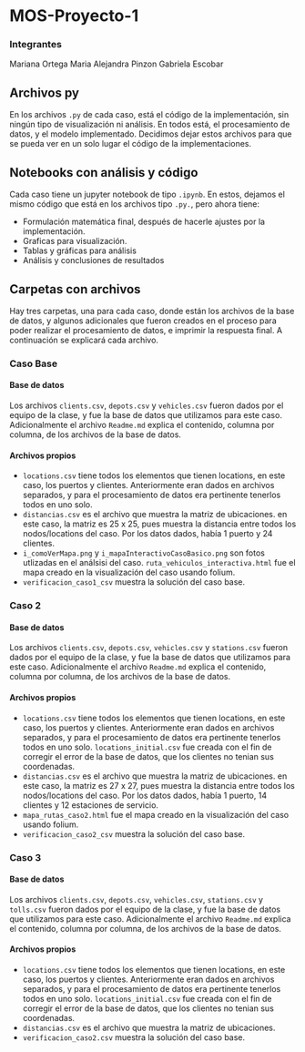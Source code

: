 # MOS-Proyecto-1
### Integrantes
Mariana Ortega
Maria Alejandra Pinzon
Gabriela Escobar

## Archivos py
En los archivos `.py` de cada caso, está el código de la implementación, sin ningún tipo de visualización ni análisis. En todos está, el procesamiento de datos, y el modelo implementado. Decidimos dejar estos archivos para que se pueda ver en un solo lugar el código de la implementaciones.
## Notebooks con análisis y código
Cada caso tiene un jupyter notebook de tipo `.ipynb`. En estos, dejamos el mismo código que está en los archivos tipo `.py.`, pero ahora tiene:
- Formulación matemática final, después de hacerle ajustes por la implementación.
- Graficas para visualización.  
- Tablas y gráficas para análisis
- Análisis y conclusiones de resultados
## Carpetas con archivos
Hay tres carpetas, una para cada caso, donde están los archivos de la base de datos, y algunos adicionales que fueron creados en el proceso para poder realizar el procesamiento de datos, e imprimir la respuesta final. A continuación se explicará cada archivo.
### Caso Base
#### Base de datos
Los archivos `clients.csv`, `depots.csv` y `vehicles.csv` fueron dados por el equipo de la clase, y fue la base de datos que utilizamos para este caso. Adicionalmente el archivo `Readme.md` explica el contenido, columna por columna, de los archivos de la base de datos.
#### Archivos propios
- `locations.csv` tiene todos los elementos que tienen locations, en este caso, los puertos y clientes. Anteriormente eran dados en archivos separados, y para el procesamiento de datos era pertinente tenerlos todos en uno solo. 
- `distancias.csv` es el archivo que muestra la matriz de ubicaciones. en este caso, la matriz es 25 x 25, pues muestra la distancia entre todos los nodos/locations del caso. Por los datos dados, había 1 puerto y 24 clientes.
- `i_comoVerMapa.png` y `i_mapaInteractivoCasoBasico.png` son fotos utlizadas en el análsisi del caso. `ruta_vehiculos_interactiva.html` fue el mapa creado en la visualización del caso usando folium.
- `verificacion_caso1_csv` muestra la solución del caso base.
### Caso 2
#### Base de datos
Los archivos `clients.csv`, `depots.csv`, `vehicles.csv` y `stations.csv` fueron dados por el equipo de la clase, y fue la base de datos que utilizamos para este caso. Adicionalmente el archivo `Readme.md` explica el contenido, columna por columna, de los archivos de la base de datos.
#### Archivos propios
- `locations.csv` tiene todos los elementos que tienen locations, en este caso, los puertos y clientes. Anteriormente eran dados en archivos separados, y para el procesamiento de datos era pertinente tenerlos todos en uno solo. `locations_initial.csv` fue creada con el fin de corregir el error de la base de datos, que los clientes no tenian sus coordenadas.
- `distancias.csv` es el archivo que muestra la matriz de ubicaciones. en este caso, la matriz es 27 x 27, pues muestra la distancia entre todos los nodos/locations del caso. Por los datos dados, había 1 puerto, 14 clientes y 12 estaciones de servicio.
- `mapa_rutas_caso2.html` fue el mapa creado en la visualización del caso usando folium.
- `verificacion_caso2_csv` muestra la solución del caso base.

### Caso 3
#### Base de datos
Los archivos `clients.csv`, `depots.csv`, `vehicles.csv`, `stations.csv` y `tolls.csv` fueron dados por el equipo de la clase, y fue la base de datos que utilizamos para este caso. Adicionalmente el archivo `Readme.md` explica el contenido, columna por columna, de los archivos de la base de datos.
#### Archivos propios
- `locations.csv` tiene todos los elementos que tienen locations, en este caso, los puertos y clientes. Anteriormente eran dados en archivos separados, y para el procesamiento de datos era pertinente tenerlos todos en uno solo. `locations_initial.csv` fue creada con el fin de corregir el error de la base de datos, que los clientes no tenian sus coordenadas.
- `distancias.csv` es el archivo que muestra la matriz de ubicaciones.
- `verificacion_caso2.csv` muestra la solución del caso base.